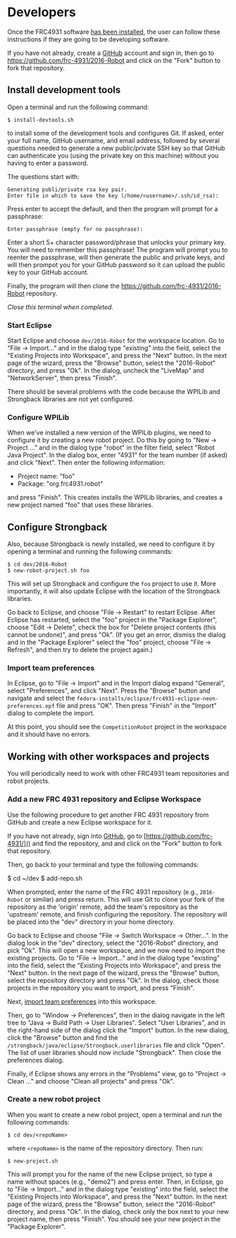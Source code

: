 # Developers

Once the FRC4931 software [has been installed](http://github.com/frc-4931/fedora-installs/users/README.md), the user can follow these instructions if they are going to be developing software.

If you have not already, create a [GitHub](http://github.com) account and sign in, then go to https://github.com/frc-4931/2016-Robot and click on the "Fork" button to fork that repository.

## Install development tools

Open a terminal and run the following command:

    $ install-devtools.sh

to install some of the development tools and configures Git. If asked, enter your full name, GitHub username, and email address, followed by several questions needed to generate a new public/private SSH key so that GitHub can authenticate you (using the private key on this machine) without you having to enter a password.

The questions start with:

    Generating publi/private rsa key pair.
    Enter file in which to save the key (/home/<username>/.ssh/id_rsa):

Press enter to accept the default, and then the program will prompt for a passphrase:

    Enter passphrase (empty for no passphrase):

Enter a short 5+ character password/phrase that unlocks your primary key. You will need to remember this passphrase! The program will prompt you to reenter the passphrase, will then generate the public and private keys, and will then prompot you for your GitHub password so it can upload the public key to your GitHub account.

Finally, the program will then clone the https://github.com/frc-4931/2016-Robot repository.

*Close this terminal when completed.*

### Start Eclipse

Start Eclipse and choose `dev/2016-Robot` for the workspace location. Go to "File -> Import..." and in the dialog type "existing" into the field, select the "Existing Projects into Workspace", and press the "Next" button. In the next page of the wizard, press the "Browse" button, select the "2016-Robot" directory, and press "Ok". In the dialog, uncheck the "LiveMap" and "NetworkServer", then press "Finish".

There should be several problems with the code because the WPILib and Strongback libraries are not yet configured.

### Configure WPILib

When we've installed a new version of the WPILib plugins, we need to configure it by creating a new robot project. Do this by going to "New -> Project ..." and in the dialog type "robot" in the filter field, select "Robot Java Project". In the dialog box, enter "4931" for the team number (if asked) and click "Next". Then enter the following information:

* Project name: "foo"
* Package: "org.frc4931.robot"

and press "Finish". This creates installs the WPILib libraries, and creates a new project named "foo" that uses these libraries. 

## Configure Strongback

Also, because Strongback is newly installed, we need to configure it by opening a terminal and running the following commands:

    $ cd dev/2016-Robot
    $ new-robot-project.sh foo

This will set up Strongback and configure the `foo` project to use it. More importantly, it will also update Eclipse with the location of the Strongback libraries.

Go back to Eclipse, and choose "File -> Restart" to restart Eclipse. After Eclipse has restarted, select the "foo" project in the "Package Explorer", choose "Edit -> Delete", check the box for "Delete project contents (this cannot be undone)", and press "Ok". (If you get an error, dismiss the dialog and in the "Package Explorer" select the "foo" project, choose "File -> Refresh", and then try to delete the project again.)

### Import team preferences

In Eclipse, go to "File -> Import" and in the Import dialog expand "General", select "Preferences", and click "Next". Press the "Browse" button and navigate and select the `fedora-installs/eclipse/frc4931-eclipse-neon-preferences.epf` file and press "OK". Then press "Finish" in the "Import" dialog to complete the import.

At this point, you should see the `CompetitionRobot` project in the workspace and it should have no errors.



## Working with other workspaces and projects

You will periodically need to work with other FRC4931 team repositories and robot projects.

### Add a new FRC 4931 repository and Eclipse Workspace

Use the following procedure to get another FRC 4931 repository from GitHub and create a new Eclipse workspace for it.

If you have not already, sign into [GitHub](http://github.com), go to [https://github.com/frc-4931/]() and find the repository, and and click on the "Fork" button to fork that repository.

Then, go back to your terminal and type the following commands:

   $ cd ~/dev
   $ add-repo.sh

When prompted, enter the name of the FRC 4931 repository (e.g., `2016-Robot` or similar) and press return. This will use Git to clone your fork of the repository as the 'origin' remote, add the team's repository as the 'upstream' remote, and finish configuring the repository. The repository will be placed into the "dev" directory in your home directory.

Go back to Eclipse and choose "File -> Switch Workspace -> Other...". In the dialog look in the "dev" directory, select the "2016-Robot" directory, and pick "Ok". This will open a new workspace, and we now need to import the existing projects. Go to "File -> Import..." and in the dialog type "existing" into the field, select the "Existing Projects into Workspace", and press the "Next" button. In the next page of the wizard, press the "Browse" button, select the repository directory and press "Ok". In the dialog, check those projects in the repository you want to import, and press "Finish".

Next, [import team preferences](#import-team-preferences) into this workspace.

Then, go to "Window -> Preferences", then in the dialog navigate in the left tree to "Java -> Build Path -> User Libraries". Select "User Libraries", and in the right-hand side of the dialog click the "Import" button. In the new dialog, click the "Browse" button and find the `/strongback/java/eclipse/Strongback.userlibraries` file and click "Open". The list of user libraries should now include "Strongback". Then close the preferences dialog.

Finally, if Eclipse shows any errors in the "Problems" view, go to "Project -> Clean ..." and choose "Clean all projects" and press "Ok". 

### Create a new robot project

When you want to create a new robot project, open a terminal and run the following commands:

    $ cd dev/<repoName>

where `<repoName>` is the name of the repository directory. Then run:

    $ new-project.sh

This will prompt you for the name of the new Eclipse project, so type a name without spaces (e.g., "demo2") and press enter. Then, in Eclipse, go to "File -> Import..." and in the dialog type "existing" into the field, select the "Existing Projects into Workspace", and press the "Next" button. In the next page of the wizard, press the "Browse" button, select the "2016-Robot" directory, and press "Ok". In the dialog, check only the box next to your new project name, then press "Finish". You should see your new project in the "Package Explorer".



